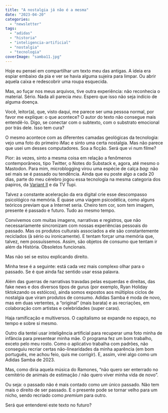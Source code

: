 ```yaml
---
title: "A nostalgia já não é a mesma"
date: "2023-04-20"
categories: 
  - "newsletter"
tags: 
  - "adidas"
  - "historia"
  - "inteligencia-artificial"
  - "nostalgia"
  - "tecnologia"
coverImage: "samba11.jpg"
---
```


Hoje eu pensei em compartilhar um texto meu das antigas. A ideia era espiar embaixo da pia e ver se havia alguma sujeira para limpar. Ou abrir aquela caixa e redescobrir uma roupa esquecida.

Mas, ao fuçar nos meus arquivos, tive outra experiência: não reconhecia o material. Sério. Nada ali parecia _meu_. Espero que isso não seja indício de alguma doença.

Você, leitor(a), que, visto daqui, me parece ser uma pessoa normal, por favor me explique: o que acontece? O autor do texto não consegue mais entendê-lo. Digo, se conectar com o subtexto, com o substrato emocional por trás dele. Isso tem cura?

O mesmo acontece com as diferentes camadas geológicas da tecnologia: vejo uma foto do primeiro iMac e sinto uma certa nostalgia. Mas não parece que usei um desses computadores. Soa a ficção. Será que vi num filme?

Pior: às vezes, sinto a mesma coisa em relação a fenômenos contemporâneos, tipo Twitter, o Notes do Substack e, agora, até mesmo o Mastodon. Para mim, microblogging virou uma espécie de calça _bag_: não sei mais se é passado ou tendência. Ainda que eu poste algo a cada 20 dias, parte do meu cérebro jogou essa tecnologia na mesma categoria dos papiros, da [Variant II](https://www.pinterest.com/pin/volkswagen-variant-ii--496662665125882963/) e da TV Tupi.

Talvez a constante aceleração da era digital crie esse descompasso psicológico na memória. É quase uma viagem psicodélica, como alguns teóricos previam que a Internet seria. Cheiro tem cor, som tem imagem, presente é passado e futuro. Tudo ao mesmo tempo.

Convivemos com muitas imagens, narrativas e registros, que não necessariamente sincronizam com nossas experiências pessoais do passado. Mas os produtos culturais associados a ele são constantemente reciclados (à sério ou ironicamente). E tentam forçar uma memória que, talvez, nem possuíssemos. Assim, são objetos de consumo que tentam ir além da História. Obsoletos funcionais.

Mas não sei se estou explicando direito.

Minha tese é a seguinte: está cada vez mais complexo olhar para o passado. Se é que ainda faz sentido usar essa palavra.

Além das guerras de narrativas travadas pelas esquerdas e direitas, das fake news e dos diversos tipos de gurus (por exemplo, Ryan Holiday tiktokzando os estóicos), ainda somos expostos aos múltiplos ciclos de nostalgia que viram produtos de consumo. Adidas Samba é moda de novo, mas em duas vertentes, a “original” (mais barata) e as recriações, em colaboração com artistas e celebridades (super caras).

Haja ramificação e multiversos. O capitalismo se expande no espaço, no tempo e sobre si mesmo.

Outro dia tentei usar inteligência artificial para recuperar uma foto minha de infância para presentear minha mãe. O programa fez um bom trabalho, exceto pelo meu rosto. Como o aplicativo trabalha com padrões, não conseguiu recriar certas não-linearidades da minha aparência (em bom português, me achou feio, quis me corrigir). E, assim, virei algo como um Adidas Samba de 2023.

Mas, como diria aquela música do Ramones, “não quero ser enterrado no cemitério de animais de estimação / não quero viver minha vida de novo”.

Ou seja: o passado não é mais contado como _um_ único passado. Não tem mais o direito de ser passado. E o presente pode se tornar velho para um nicho, sendo recriado como _premium_ para outro.

Será que entenderei este texto no futuro?
